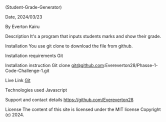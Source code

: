 (Student-Grade-Generator)

Date, 2024/03/23

By Everton Kairu

Description 
It's a program that inputs students marks and show their grade.

Installation
You use git clone to download the file from github.

Installation requirements
Git

Installation instruction
Git clone git@github.com:Evereverton28/Phasse-1-Code-Challenge-1.git

Live Link
[Git](https://github.com/Evereverton28/Phasse-1-Code-Challenge-1/tree/main/Student-Grade-Generator)

Technologies used
Javascript

Support and contact details
https://github.com/Evereverton28

License
The content of this site is licensed under the MIT license
Copyright (c) 2024.

 